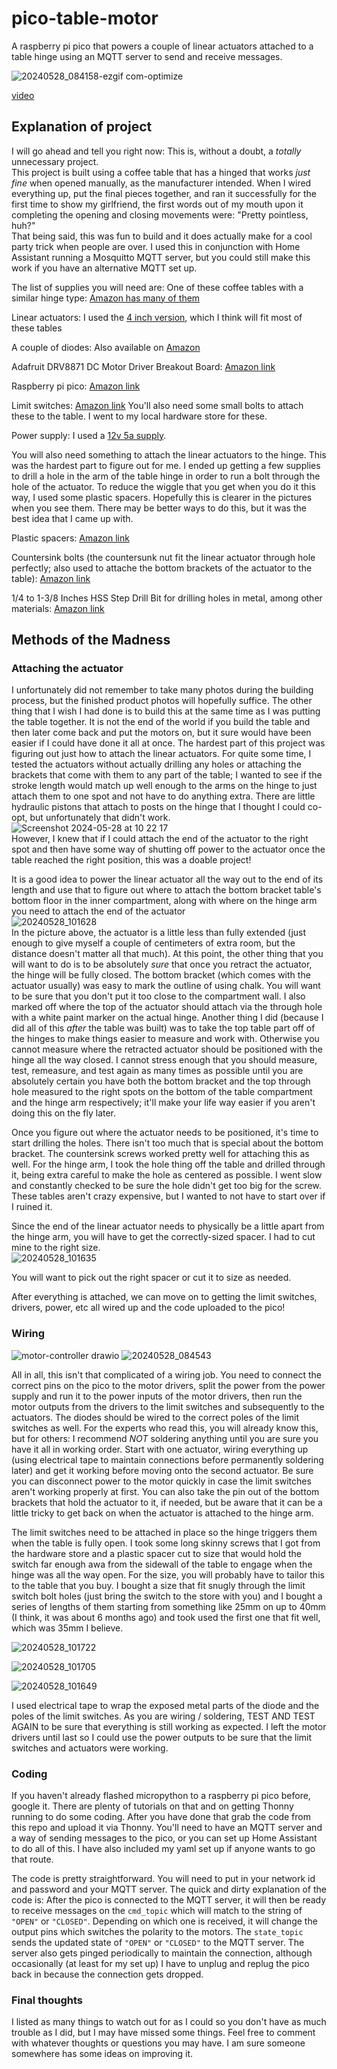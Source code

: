 # pico-table-motor
A raspberry pi pico that powers a couple of linear actuators attached to a table hinge using an MQTT server to send and receive messages.


![20240528_084158-ezgif com-optimize](https://github.com/emackinnon1/pico-table-motor/assets/49004020/ae06bcd8-f7e9-4cbe-8672-15942d747368)

[video](https://photos.google.com/share/AF1QipOxRTt1fZprU7FDNkr2YeoZxs5IqVx5rKe-qXA9ltJ0vuCPGBfnsxae41Ng3UkEgA?key=bEtFODZ1ZkVuVEs3YWlqcHM2YlJTelRWT1RiMEpR)


## Explanation of project
I will go ahead and tell you right now: This is, without a doubt, a _totally_ unnecessary project.  
This project is built using a coffee table that has a hinged that works _just fine_ when opened manually, as the manufacturer intended. When I wired everything up, put the final pieces together, and ran it successfully for the first time to show my girlfriend, the first words out of my mouth upon it completing the opening and closing movements were: "Pretty pointless, huh?"  
That being said, this was fun to build and it does actually make for a cool party trick when people are over. I used this in conjunction with Home Assistant running a Mosquitto MQTT server, but you could still make this work if you have an alternative MQTT set up.

The list of supplies you will need are:
One of these coffee tables with a similar hinge type:
[Amazon has many of them](https://www.amazon.com/WLIVE-Compartment-Adjustable-Storage-Tabletop/dp/B084ZH1LYN/ref=sr_1_5?crid=5P9PBM8AS2RC&dib=eyJ2IjoiMSJ9.QP0Wr3yhdWK-O9EmXHmrSCHlWGZXnfk5IVOXPG5sAc-JEvmLHho3q2Cc-nKfStqA-UZ4J2xyNIWStKfbYQ3T_G-ighAq5isxhPtRcMUBQPCuSdKSkuoHHQfmFMzrPkRhSS1Ftrx0k4zJGXwNIzit7JsBY3apqz7Y7LDI-PZmnh4wciaZVCy9tOh4KIXbiTXtE1fPlNKU8DdVmpa2tzSTu2i-O1Fct7mhBWQs3M_BcDrY-cRMZP7d2Kox8XPwuIxLwyuMPctrc4_FpTBjXFs5LByFAd7zul3tfbWFhxg8SH0.z8FR5_8iPUGp_aSoKt8MAozwXIaweSCMwF5p_9Yw_7Y&dib_tag=se&keywords=coffee+table+with+lifting+top&qid=1716911642&sprefix=coffee+table+with+%2Caps%2C159&sr=8-5)

Linear actuators:
I used the [4 inch version](https://www.amazon.com/gp/product/B00NM8H6VS/ref=ppx_yo_dt_b_asin_title_o00_s00?ie=UTF8&psc=1), which I think will fit most of these tables

A couple of diodes:
Also available on [Amazon](https://www.amazon.com/gp/product/B07BTKVRG8/ref=ppx_yo_dt_b_search_asin_title?ie=UTF8&psc=1)

Adafruit DRV8871 DC Motor Driver Breakout Board:
[Amazon link](https://www.amazon.com/gp/product/B06Y4VRXN4/ref=ppx_yo_dt_b_search_asin_title?ie=UTF8&psc=1)

Raspberry pi pico:
[Amazon link](https://www.amazon.com/waveshare-Pico-Microcontroller-Development-High-Performance/dp/B08TVF499B/ref=sr_1_2_sspa?crid=2GTA0EB54NWS5&dib=eyJ2IjoiMSJ9.aV3crTctFWgEgyr786MZFsERvsvm9gN0kfVFjMQJ2w4Oy7-KyZ6eJ6Txnx_2uvRYGMq4LSl_rTz_VjXYyHuJ5MI8mITybLGsDreL2kXhIl2zjd_8V3_3tnVhgWsz1BdlT9Rx-rSgnKtNBOrpaJl4a6TB15Aciunp96GrHxGJA091Xwnu3E8inrM22j22YZWH1xNhz0XKscyVfvobA6eyQTe5BC5P_bhRSmWlKavomQ6qNTQpYH2MxW1JcxtntM1vbz1epW-WV0EzbesW_OQBrW6bg-vFGC5H-hoKqmRodyU.WFFwS5RM-73vJEs37lQcGHrs44jUIbJ03hyZ8YQ9JM8&dib_tag=se&keywords=raspberry+pi+pico&qid=1716912038&s=electronics&sprefix=raspberry+pi+pico%2Celectronics%2C165&sr=1-2-spons&sp_csd=d2lkZ2V0TmFtZT1zcF9hdGY&psc=1)

Limit switches:
[Amazon link](https://www.amazon.com/HiLetgo-KW12-3-Roller-Switch-Normally/dp/B07X142VGC/ref=sr_1_3?dib=eyJ2IjoiMSJ9.FPAndwd916JYq_epoDDZGt1UkKnKuCz2JwJC7vKB9bfr7XFP5tuGhxiMFKyzOBHkM84pkE7EJTQwqpN_WdhKAvNC5UOXbREGlXfUAHBeSoA12h1_qXVwjs2mc7c9I0u6iu8cGsmybnKx1op-O3UetE3Y0xmni6kPxp2PV5nYx31uilhjYzA65zcc10zDP7rOp6689DvpZ_vjbNauazt7g-SYnqhOf6M-7W7-pK3N0o0.lBSatlHIkgBmWPLdE_Z5e1MQiCVrEfvln3GQhbWAy7Y&dib_tag=se&keywords=limit+switches&qid=1716912102&sr=8-3)
You'll also need some small bolts to attach these to the table. I went to my local hardware store for these.

Power supply:
I used a [12v 5a supply](https://www.amazon.com/gp/product/B07L4LNSJV/ref=ppx_yo_dt_b_search_asin_title?ie=UTF8&psc=1).

You will also need something to attach the linear actuators to the hinge. This was the hardest part to figure out for me. I ended up getting a few supplies to drill a hole in the arm of the table hinge in order to run a bolt through the hole of the actuator. To reduce the wiggle that you get when you do it this way, I used some plastic spacers. Hopefully this is clearer in the pictures when you see them. There may be better ways to do this, but it was the best idea that I came up with.

Plastic spacers:
[Amazon link](https://www.amazon.com/gp/product/B0BYPHB7D5/ref=ppx_yo_dt_b_asin_title_o02_s00?ie=UTF8&th=1)

Countersink bolts (the countersunk nut fit the linear actuator through hole perfectly; also used to attache the bottom brackets of the actuator to the table):
[Amazon link](https://www.amazon.com/gp/product/B08NBXVW98/ref=ppx_yo_dt_b_asin_title_o02_s00?ie=UTF8&th=1)

1/4 to 1-3/8 Inches HSS Step Drill Bit for drilling holes in metal, among other materials:
[Amazon link](https://www.amazon.com/gp/product/B0995NNB7F/ref=ppx_yo_dt_b_search_asin_title?ie=UTF8&th=1)


## Methods of the Madness
### Attaching the actuator
I unfortunately did not remember to take many photos during the building process, but the finished product photos will hopefully suffice. The other thing that I wish I had done is to build this at the same time as I was putting the table together. It is not the end of the world if you build the table and then later come back and put the motors on, but it sure would have been easier if I could have done it all at once.
The hardest part of this project was figuring out just how to attach the linear actuators. For quite some time, I tested the actuators without actually drilling any holes or attaching the brackets that come with them to any part of the table; I wanted to see if the stroke length would match up well enough to the arms on the hinge to just attach them to one spot and not have to do anything extra. There are little hydraulic pistons that attach to posts on the hinge that I thought I could co-opt, but unfortunately that didn't work.  
![Screenshot 2024-05-28 at 10 22 17](https://github.com/emackinnon1/pico-table-motor/assets/49004020/f0a8af54-10cc-4e1e-be6b-d5beed25bfca)  
However, I knew that if I could attach the end of the actuator to the right spot and then have some way of shutting off power to the actuator once the table reached the right position, this was a doable project!


It is a good idea to power the linear actuator all the way out to the end of its length and use that to figure out where to attach the bottom bracket table's bottom floor in the inner compartment, along with where on the hinge arm you need to attach the end of the actuator  
![20240528_101628](https://github.com/emackinnon1/pico-table-motor/assets/49004020/5e989384-09be-4670-a2e2-0e5b6cd3976e)  
In the picture above, the actuator is a little less than fully extended (just enough to give myself a couple of centimeters of extra room, but the distance doesn't matter all that much). At this point, the other thing that you will want to do is to be absolutely _sure_ that once you retract the actuator, the hinge will be fully closed. The bottom bracket (which comes with the actuator usually) was easy to mark the outline of using chalk. You will want to be sure that you don't put it too close to the compartment wall. I also marked off where the top of the actuator should attach via the through hole with a white paint marker on the actual hinge. Another thing I did (because I did all of this _after_ the table was built) was to take the top table part off of the hinges to make things easier to measure and work with. Otherwise you cannot measure where the retracted actuator should be positioned with the hinge all the way closed. I cannot stress enough that you should measure, test, remeasure, and test again as many times as possible until you are absolutely certain you have both the bottom bracket and the top through hole measured to the right spots on the bottom of the table compartment and the hinge arm respectively; it'll make your life way easier if you aren't doing this on the fly later.  

Once you figure out where the actuator needs to be positioned, it's time to start drilling the holes. There isn't too much that is special about the bottom bracket. The countersink screws worked pretty well for attaching this as well. For the hinge arm, I took the hole thing off the table and drilled through it, being extra careful to make the hole as centered as possible. I went slow and constantly checked to be sure the hole didn't get too big for the screw. These tables aren't crazy expensive, but I wanted to not have to start over if I ruined it.  

Since the end of the linear actuator needs to physically be a little apart from the hinge arm, you will have to get the correctly-sized spacer. I had to cut mine to the right size.  
![20240528_101635](https://github.com/emackinnon1/pico-table-motor/assets/49004020/4e61e9e1-263e-49a2-a783-98a19c92163e)

You will want to pick out the right spacer or cut it to size as needed.

After everything is attached, we can move on to getting the limit switches, drivers, power, etc all wired up and the code uploaded to the pico!

### Wiring
![motor-controller drawio](https://github.com/emackinnon1/pico-table-motor/assets/49004020/e0951f14-086b-410d-ae31-89a1590b5368)
![20240528_084543](https://github.com/emackinnon1/pico-table-motor/assets/49004020/405705ab-569e-403e-9d91-0cd942631011)

All in all, this isn't that complicated of a wiring job. You need to connect the correct pins on the pico to the motor drivers, split the power from the power supply and run it to the power inputs of the motor drivers, then run the motor outputs from the drivers to the limit switches and subsequently to the actuators. The diodes should be wired to the correct poles of the limit switches as well. For the experts who read this, you will already know this, but for others: I recommend _NOT_ soldering anything until you are sure you have it all in working order. Start with one actuator, wiring everything up (using electrical tape to maintain connections before permanently soldering later) and get it working before moving onto the second actuator. Be sure you can disconnect power to the motor quickly in case the limit switches aren't working properly at first. You can also take the pin out of the bottom brackets that hold the actuator to it, if needed, but be aware that it can be a little tricky to get back on when the actuator is attached to the hinge arm.

The limit switches need to be attached in place so the hinge triggers them when the table is fully open. I took some long skinny screws that I got from the hardware store and a plastic spacer cut to size that would hold the switch far enough awa from the sidewall of the table to engage when the hinge was all the way open. For the size, you will probably have to tailor this to the table that you buy. I bought a size that fit snugly through the limit switch bolt holes (just bring the switch to the store with you) and I bought a series of lengths of them starting from something like 25mm on up to 40mm (I think, it was about 6 months ago) and took used the first one that fit well, which was 35mm I believe.  

![20240528_101722](https://github.com/emackinnon1/pico-table-motor/assets/49004020/750a0f8a-2482-4684-a106-2c6d48dd197a)


![20240528_101705](https://github.com/emackinnon1/pico-table-motor/assets/49004020/b0ecdb1a-0963-49bb-a288-178684e0aae3)


![20240528_101649](https://github.com/emackinnon1/pico-table-motor/assets/49004020/823dde5d-70ae-4b36-8f6e-813b8c553b38)

I used electrical tape to wrap the exposed metal parts of the diode and the poles of the limit switches. As you are wiring / soldering, TEST AND TEST AGAIN to be sure that everything is still working as expected. I left the motor drivers until last so I could use the power outputs to be sure that the limit switches and actuators were working.

### Coding
If you haven't already flashed micropython to a raspberry pi pico before, google it. There are plenty of tutorials on that and on getting Thonny running to do some coding. After you have done that grab the code from this repo and upload it via Thonny. You'll need to have an MQTT server and a way of sending messages to the pico, or you can set up Home Assistant to do all of this. I have also included my yaml set up if anyone wants to go that route.

The code is pretty straightforward. You will need to put in your network id and password and your MQTT server. The quick and dirty explanation of the code is:
After the pico is connected to the MQTT server, it will then be ready to receive messages on the `cmd_topic` which will match to the string of `"OPEN"` or `"CLOSED"`. Depending on which one is received, it will change the output pins which switches the polarity to the motors. The `state_topic` sends the updated state of `"OPEN"` or `"CLOSED"` to the MQTT server. The server also gets pinged periodically to maintain the connection, although occasionally (at least for my set up) I have to unplug and replug the pico back in because the connection gets dropped.

### Final thoughts
I listed as many things to watch out for as I could so you don't have as much trouble as I did, but I may have missed some things. Feel free to comment with whatever thoughts or questions you may have. I am sure someone somewhere has some ideas on improving it.
